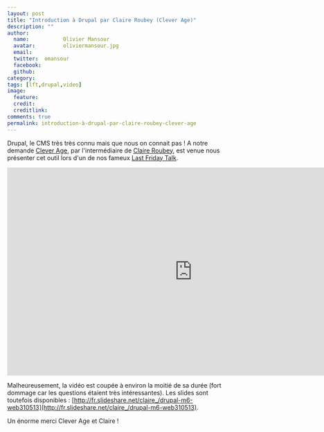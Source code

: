 ```yaml
---
layout: post
title: "Introduction à Drupal par Claire Roubey (Clever Age)"
description: ""
author:
  name:           Olivier Mansour
  avatar:         oliviermansour.jpg
  email:          
  twitter:  omansour      
  facebook:       
  github:    
category: 
tags: [lft,drupal,video]
image:
  feature: 
  credit: 
  creditlink: 
comments: true  
permalink: introduction-à-drupal-par-claire-roubey-clever-age
---
```


Drupal, le CMS très très connu mais que nous on connait pas ! A notre demande [Clever Age](http://fr.clever-age.com/societe/agences/lyon/), par l'intermédiaire de [Claire Roubey](https://twitter.com/kalis1), est venue nous présenter cet outil lors d'un de nos fameux [Last Friday Talk](http://tech.m6web.fr/tags.html#lft).



<iframe allowfullscreen="" frameborder="0" height="480" src="http://www.youtube.com/embed/1XTLnffrHNc?wmode=transparent&feature=oembed" width="854"></iframe>

Malheureusement, la vidéo est coupée à environ la moitié de sa durée (fort dommage car les questions étaient très intéressantes). Les slides sont toutefois disponibles : [http://fr.slideshare.net/claire_/drupal-m6-web310513](http://fr.slideshare.net/claire_/drupal-m6-web310513).

Un énorme merci Clever Age et Claire !



